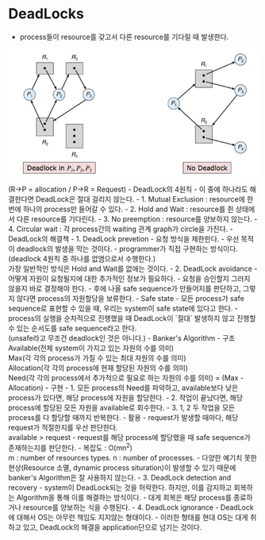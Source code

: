 # DeadLocks
- process들이 resource를 갖고서 다른 resource를 기다릴 때 발생한다.
<img src="./img/deadlock.png">
(R->P = allocation / P->R = Request)
- DeadLock의 4원칙
  - 이 중에 하나라도 해결한다면 DeadLock은 절대 걸리지 않는다.
  - 1. Mutual Exclusion : resource에 한 번에 하나의 process만 들어갈 수 있다.
  - 2. Hold and Wait : resource를 쥔 상태에서 다른 resource를 기다린다.
  - 3. No preemption : resource를 양보하지 않는다.
  - 4. Circular wait : 각 process간의 waiting 관계 graph가 circle을 가진다.
- DeadLock의 해결책
  - 1. DeadLock prevetion
    - 요청 방식을 제한한다.
    - 우선 목적이 deadlock의 발생을 막는 것이다.
    - programmer가 직접 구현하는 방식이다.(deadlock 4원칙 중 하나를 없앰으로서 수행한다.)
    <br>가장 일반적인 방식은 Hold and Wait를 없애는 것이다.
  - 2. DeadLock avoidance
    - 어떻게 자원이 요청될지에 대한 추가적인 정보가 필요하다.
    - 요청을 승인할지 그러지 않을지 바로 결정해야 한다.
    - 후에 나올 safe sequence가 만들어지를 판단하고, 그렇지 않다면 process의 자원할당을 보류한다.
    - Safe state
      - 모든 process가 safe sequence로 표현할 수 있을 때, 우리는 system이 safe state에 있다고 한다.
      - process의 실행을 순차적으로 진행했을 때 DeadLock이 `절대` 발생하지 않고 진행할 수 있는 순서도를 safe sequence라고 한다.<br>
      (unsafe라고 무조건 deadlock인 것은 아니다.)
    - Banker's Algorithm
      - 구조<br>
      Available(전체 system이 가지고 있는 자원의 수를 의미)<br>
      Max(각 각의 process가 가질 수 있는 최대 자원의 수를 의미)<br> Allocation(각 각의 process에 현재 할당된 자원의 수를 의미)<br> Need(각 각의 process에서 추가적으로 필요로 하는 자원의 수를 의미) = (Max - Allocation)
      - 구현
        - 1. 모든 process의 Need를 파악하고, available보다 낮은 process가 있다면, 해당 process에 자원을 할당한다.
        - 2. 작업이 끝났다면, 해당 process에 할당된 모든 자원을 available로 회수한다.
        - 3. 1, 2 두 작업을 모든 process를 다 할당할 때까지 반복한다.
      - 활용
        - request가 발생할 때마다, 해당 request가 적절한지를 우선 판단한다.<br>
        available > request
        - request를 해당 process에 할당했을 때 safe sequence가 존재하는지를 판단한다.
      - 복잡도 : O(mn<sup>2</sup>) <br>
      m : number of resources types.
      n : number of processes.
      - 다양한 예기치 못한 현상(Resource 소멸, dynamic process situration)이 발생할 수 있기 때문에 banker's Algorithm은 잘 사용하지 않는다.
  - 3. DeadLock detection and recovery
    - system이 DeadLock되는 것을 허락한다. 하지만, 이를 감지하고 회복하는 Algorithm을 통해 이를 해결하는 방식이다.
    - 대게 회복은 해당 process를 종료하거나 resource를 양보하는 식을 수행된다.
  - 4. DeadLock ignorance
    - DeadLock에 대해서 OS는 아무런 책임도 지지않는 형태이다.
    - 이러한 형태를 현대 OS는 대게 취하고 있고, DeadLock의 해결을 application단으로 넘기는 것이다.
